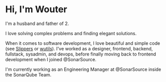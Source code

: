 # Hi, I'm Wouter

I'm a husband and father of 2.

I love solving complex problems and finding elegant solutions.

When it comes to software development, I love beautiful and simple code (see [Slippers](https://github.com/wadmiraal/slippers) or [wutils](https://github.com/wadmiraal/wutils/)). I've worked as a designer, frontend, backend, fullstack, sysadmin, and devops, before finally moving back to frontend development when I joined @SonarSource.

I'm currently working as an Engineering Manager at @SonarSource inside the SonarQube Team.
